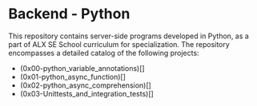 # Backend - Python
This repository contains server-side programs developed in Python, as a part of ALX SE School curriculum for specialization. 
The repository encompasses a detailed catalog of the following projects:
- (0x00-python_variable_annotations)[]
- (0x01-python_async_function)[]
- (0x02-python_async_comprehension)[]
- (0x03-Unittests_and_integration_tests)[]
